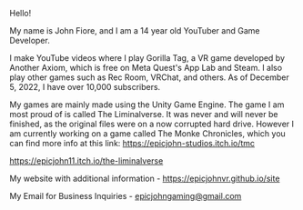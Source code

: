 Hello!

My name is John Fiore, and I am a 14 year old YouTuber and Game Developer.

I make YouTube videos where I play Gorilla Tag, a VR game developed by Another Axiom, which is free on Meta Quest's App Lab and Steam. I also play other games such as Rec Room, VRChat, and others. As of December 5, 2022, I have over 10,000 subscribers.

My games are mainly made using the Unity Game Engine. The game I am most proud of is called The Liminalverse. It was never and will never be finished, as the original files were on a now corrupted hard drive. However I am currently working on a game called The Monke Chronicles, which you can find more info at this link: https://epicjohn-studios.itch.io/tmc

https://epicjohn11.itch.io/the-liminalverse




My website with additional information - https://epicjohnvr.github.io/site

My Email for Business Inquiries - epicjohngaming@gmail.com
